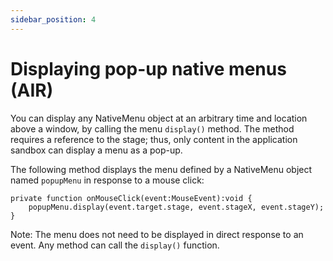 ```yaml
---
sidebar_position: 4
---
```


# Displaying pop-up native menus (AIR)

You can display any NativeMenu object at an arbitrary time and location above a
window, by calling the menu `display()` method. The method requires a reference
to the stage; thus, only content in the application sandbox can display a menu
as a pop-up.

The following method displays the menu defined by a NativeMenu object named
`popupMenu` in response to a mouse click:

```
private function onMouseClick(event:MouseEvent):void {
	popupMenu.display(event.target.stage, event.stageX, event.stageY);
}
```

Note: The menu does not need to be displayed in direct response to an event. Any
method can call the `display()` function.
